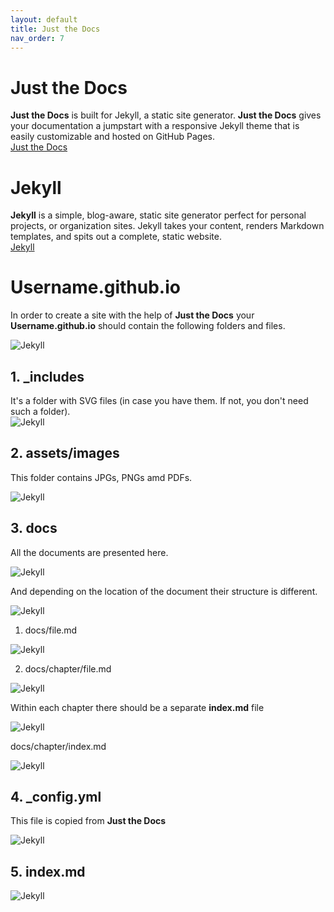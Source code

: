 ```yaml
---
layout: default
title: Just the Docs
nav_order: 7
---
```


# Just the Docs
**Just the Docs** is built for Jekyll, a static site generator. **Just the Docs** gives your documentation a jumpstart with a responsive Jekyll theme that is easily customizable and hosted on GitHub Pages.  
[Just the Docs](https://pmarsceill.github.io/just-the-docs/)  

# Jekyll
**Jekyll** is a simple, blog-aware, static site generator perfect for personal projects, or organization sites. Jekyll takes your content, renders Markdown templates, and spits out a complete, static website.  
[Jekyll](https://jekyllrb.com/)  

# Username.github.io
In order to create a site with the help of **Just the Docs** your **Username.github.io** should contain the following folders and files.  

![Jekyll](/assets/images/J1.jpg)  

## 1. _includes  
It's a folder with SVG files (in case you have them. If not, you don't need such a folder).  
![Jekyll](/assets/images/J2.jpg)  

## 2. assets/images  
This folder contains JPGs, PNGs amd PDFs.  

![Jekyll](/assets/images/J3.jpg)  

## 3. docs  
All the documents are presented here.  

![Jekyll](/assets/images/J5.jpg)  

And depending on the location of the document their structure is different.  

![Jekyll](/assets/images/J4.jpg)  

1. docs/file.md  

![Jekyll](/assets/images/J6.jpg)  

2. docs/chapter/file.md  

![Jekyll](/assets/images/J7.jpg)  

Within each chapter there should be a separate **index.md** file  

![Jekyll](/assets/images/J8.jpg)  

docs/chapter/index.md  

![Jekyll](/assets/images/J9.jpg)  

## 4. _config.yml  

This file is copied from **Just the Docs**  

![Jekyll](/assets/images/J10.jpg)  

## 5. index.md  

![Jekyll](/assets/images/J10.jpg)  

